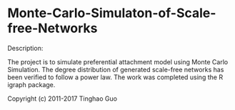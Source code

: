 # Monte-Carlo-Simulaton-of-Scale-free-Networks

Description:

The project is to simulate preferential attachment model using Monte Carlo Simulation. The degree distribution of generated scale-free networks has been verified to follow a power law.  The work was completed using the R igraph package. 

Copyright (c) 2011-2017 Tinghao Guo
